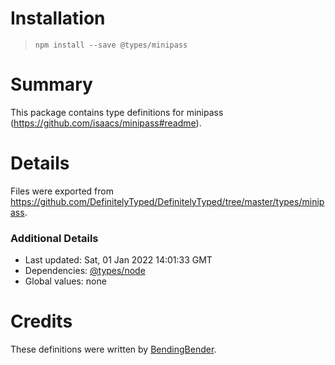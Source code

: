 # Installation
> `npm install --save @types/minipass`

# Summary
This package contains type definitions for minipass (https://github.com/isaacs/minipass#readme).

# Details
Files were exported from https://github.com/DefinitelyTyped/DefinitelyTyped/tree/master/types/minipass.

### Additional Details
 * Last updated: Sat, 01 Jan 2022 14:01:33 GMT
 * Dependencies: [@types/node](https://npmjs.com/package/@types/node)
 * Global values: none

# Credits
These definitions were written by [BendingBender](https://github.com/BendingBender).
